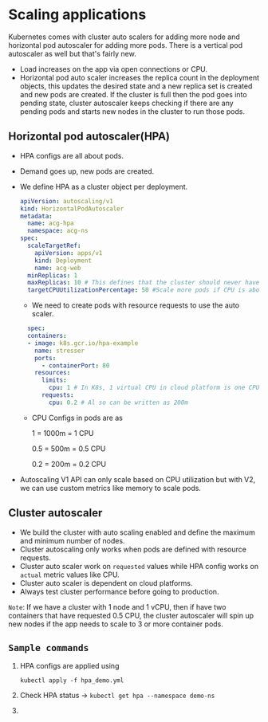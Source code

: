 # Scaling applications

Kubernetes comes with cluster auto scalers for adding more node and horizontal pod autoscaler for adding more pods. There is a vertical pod autoscaler as well but that's fairly new.

- Load increases on the app via open connections or CPU.
- Horizontal pod auto scaler increases the replica count in the deployment objects, this updates the desired state and a new replica set is created and new pods are created. If the cluster is full then the pod goes into pending state, cluster autoscaler keeps checking if there are any pending pods and starts new nodes in the cluster to run those pods.

## Horizontal pod autoscaler(HPA)

- HPA configs are all about pods.
- Demand goes up, new pods are created.
- We define HPA as a cluster object per deployment.
  
  ```yaml
  apiVersion: autoscaling/v1
  kind: HorizontalPodAutoscaler
  metadata:
    name: acg-hpa
    namespace: acg-ns
  spec:
    scaleTargetRef:
      apiVersion: apps/v1
      kind: Deployment
      name: acg-web
    minReplicas: 1 
    maxReplicas: 10 # This defines that the cluster should never have more than 10 pods even if we need to scale more.
    targetCPUUtilizationPercentage: 50 #Scale more pods if CPU is above 50%
  ```

  - We need to create pods with resource requests to use the auto scaler.
  
  ```yml
    spec:
    containers:
    - image: k8s.gcr.io/hpa-example
      name: stresser
      ports:
        - containerPort: 80
      resources:
        limits:
          cpu: 1 # In K8s, 1 virtual CPU in cloud platform is one CPU to K8s
        requests:
          cpu: 0.2 # Al so can be written as 200m
  ```

  - CPU Configs in pods are as

    1 = 1000m = 1 CPU

    0.5 = 500m = 0.5 CPU

    0.2 = 200m = 0.2 CPU

- Autoscaling V1 API can only scale based on CPU utilization but with V2, we can use custom metrics like memory to scale pods.

## Cluster autoscaler

- We build the cluster with auto scaling enabled and define the maximum and minimum number of nodes.
- Cluster autoscaling only works when pods are defined with resource requests.
- Cluster auto scaler work on `requested` values while HPA config works on `actual` metric values like CPU.
- Cluster auto scaler is dependent on cloud platforms.
- Always test cluster performance before going to production.

`Note`: If we have a cluster with 1 node and 1 vCPU, then if have two containers that have requested 0.5 CPU, the cluster autoscaler will spin up new nodes if the app needs to scale to 3 or more container pods.

## `Sample commands`

1. HPA configs are applied using

    `kubectl apply -f hpa_demo.yml`

1. Check HPA status -> `kubectl get hpa --namespace demo-ns`

1. 
